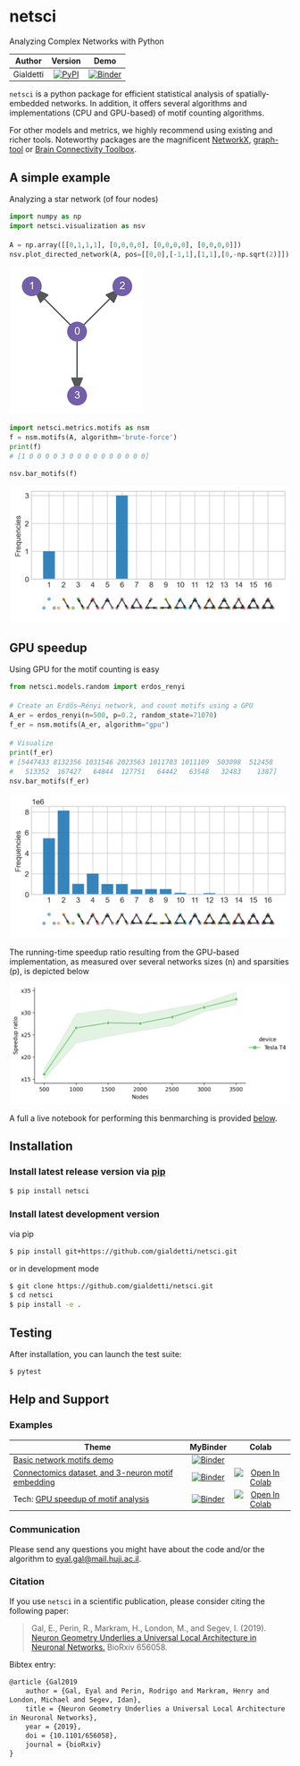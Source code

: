 # netsci
Analyzing Complex Networks with Python


|  Author   |                                        Version                                        |                                                                     Demo                                                                      |
| :-------: | :-----------------------------------------------------------------------------------: | :-------------------------------------------------------------------------------------------------------------------------------------------: |
| Gialdetti | [![PyPI](https://img.shields.io/pypi/v/netsci.svg)](https://pypi.org/project/netsci/) | [![Binder](https://mybinder.org/badge_logo.svg)](https://mybinder.org/v2/gh/gialdetti/netsci/master?filepath=examples%2Fnetwork_motifs.ipynb) |


`netsci` is a python package for efficient statistical analysis of spatially-embedded networks. In addition, it offers several algorithms and implementations (CPU and GPU-based) of motif counting algorithms.

For other models and metrics, we highly recommend using existing and richer tools. Noteworthy packages are the magnificent [NetworkX](https://networkx.github.io), [graph-tool](https://graph-tool.skewed.de) or [Brain Connectivity Toolbox](https://sites.google.com/site/bctnet/).


## A simple example
Analyzing a star network (of four nodes)

```python
import numpy as np
import netsci.visualization as nsv

A = np.array([[0,1,1,1], [0,0,0,0], [0,0,0,0], [0,0,0,0]])
nsv.plot_directed_network(A, pos=[[0,0],[-1,1],[1,1],[0,-np.sqrt(2)]])
```
![Alt text](./examples/images/star4_network.png)


```python
import netsci.metrics.motifs as nsm
f = nsm.motifs(A, algorithm='brute-force')
print(f)
# [1 0 0 0 0 3 0 0 0 0 0 0 0 0 0 0]
```

```python
nsv.bar_motifs(f)
```
![Alt text](examples/images/star4_motifs.png)

## GPU speedup
Using GPU for the motif counting is easy
```python
from netsci.models.random import erdos_renyi

# Create an Erdős–Rényi network, and count motifs using a GPU
A_er = erdos_renyi(n=500, p=0.2, random_state=71070)  
f_er = nsm.motifs(A_er, algorithm="gpu")

# Visualize
print(f_er)
# [5447433 8132356 1031546 2023563 1011703 1011109  503098  512458
#   513352  167427   64844  127751   64442   63548   32483    1387]
nsv.bar_motifs(f_er)
```
![](examples/images/er_motifs.png)

The running-time speedup ratio resulting from the GPU-based implementation, as measured over several networks sizes (n) and sparsities (p), is depicted below

![](examples/images/gpu-speedup-times.TeslaT4.(250821.205715).png)

A full a live notebook for performing this benmarching is provided [below](#examples).

## Installation
### Install latest release version via [pip](https://pip.pypa.io/en/stable/quickstart/)
```bash
$ pip install netsci
```

### Install latest development version
via pip
```bash
$ pip install git+https://github.com/gialdetti/netsci.git
``` 
or in development mode
```bash
$ git clone https://github.com/gialdetti/netsci.git
$ cd netsci
$ pip install -e .
```

## Testing
After installation, you can launch the test suite:
```bash
$ pytest
```


## Help and Support

### Examples

| Theme                                                                                                                                                      |                                                                          MyBinder                                                                           |                                                                                              Colab                                                                                              |
| ---------------------------------------------------------------------------------------------------------------------------------------------------------- | :---------------------------------------------------------------------------------------------------------------------------------------------------------: | :---------------------------------------------------------------------------------------------------------------------------------------------------------------------------------------------: |
| [Basic network motifs demo](https://nbviewer.org/github/gialdetti/netsci/blob/master/examples/network_motifs.ipynb)                                        |        [![Binder](https://mybinder.org/badge_logo.svg)](https://mybinder.org/v2/gh/gialdetti/netsci/master?filepath=examples%2Fnetwork_motifs.ipynb)        |                                                                                                                                                                                                 |
| [Connectomics dataset, and 3-neuron motif embedding](https://nbviewer.org/github/gialdetti/netsci/blob/master/examples/connectomics_motif_embedding.ipynb) | [![Binder](https://mybinder.org/badge_logo.svg)](https://mybinder.org/v2/gh/gialdetti/netsci/master?filepath=examples%2Fconnectomics_motif_embedding.ipynb) | [![Open In Colab](https://colab.research.google.com/assets/colab-badge.svg)](https://colab.research.google.com/github/gialdetti/netsci/blob/master/examples/connectomics_motif_embedding.ipynb) |
| Tech: [GPU speedup of motif analysis](https://nbviewer.org/github/gialdetti/netsci/blob/master/examples/tech/gpu_speedup.ipynb)                            |      [![Binder](https://mybinder.org/badge_logo.svg)](https://mybinder.org/v2/gh/gialdetti/netsci/master?filepath=examples%2Ftech%2Fgpu_speedup.ipynb)      |       [![Open In Colab](https://colab.research.google.com/assets/colab-badge.svg)](https://colab.research.google.com/github/gialdetti/netsci/blob/master/examples/tech/gpu_speedup.ipynb)       |


### Communication
Please send any questions you might have about the code and/or the algorithm to <eyal.gal@mail.huji.ac.il>.


### Citation
If you use `netsci` in a scientific publication, please consider citing the following paper:

> Gal, E., Perin, R., Markram, H., London, M., and Segev, I. (2019). [Neuron Geometry Underlies a Universal Local Architecture in Neuronal Networks.](https://doi.org/10.1101/656058) BioRxiv 656058.

Bibtex entry:

    @article {Gal2019
        author = {Gal, Eyal and Perin, Rodrigo and Markram, Henry and London, Michael and Segev, Idan},
        title = {Neuron Geometry Underlies a Universal Local Architecture in Neuronal Networks},
        year = {2019},
        doi = {10.1101/656058},
        journal = {bioRxiv}
    }
